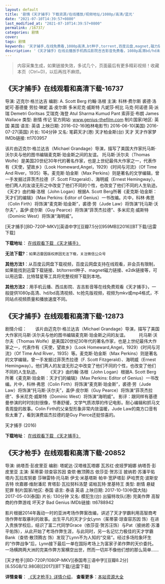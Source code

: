 ```yaml
---
layout: default
title: '剧情《天才捕手》下载资源/在线播放/视频地址/1080p/高清/蓝光'
date: "2021-07-10T14:39:57+0800"
last_modified_at: "2021-07-10T14:39:57+0800"
permalink: /16737/
categories: 剧情
cover:
tags: 剧情
keywords: '天才捕手,在线免费看,1080p高清,bt种子,torrent,百度云盘,magnet,磁力链,迅雷下载资源'
description: '《天才捕手》在线云播放手机西瓜影院吉吉影音免费看，1080p高清bd/hd未删减完整版和tc抢先枪版，mkv/mp4格式，附带bt/torrent种子、magnet/磁力链、百度云盘、网盘资源迅雷下载链接'
---
```


>内容采集生成，如果链接失效，多试几个，页面最后有更多精彩视频！收藏本页（Ctrl+D)，以后再找不麻烦。


## 《天才捕手》在线观看和高清下载-16737

导演: 迈克尔·格兰达吉 编剧: A. Scott Berg 约翰·洛根 主演: 科林·费尔斯 裘德·洛 妮可·基德曼 劳拉·琳妮 盖·皮尔斯 多米尼克·威斯特 凡妮莎·柯比 马克·阿诺德 简·派瑞 Demetri Goritsas 艾瑞克·海登 Atul Sharma Kumud Pant 索菲亚·布朗 James Wallace 类型: 剧情 传记 官方网站: www.genius-thefilm.com 制片国家/地区: 英国 美国 语言: 英语 上映日期: 2016-02-16(柏林电影节) 2016-06-10(美国) 2016-07-27(英国) 片长: 104分钟 又名: 笔羁天才(港) 天才柏金斯(台) 天才 天才作家梦 IMDb链接: tt1703957

该片由迈克尔·格兰达吉（Michael Grandage）导演，描写了美国大作家托马斯·沃尔夫与他的图书编辑麦克斯·珀金斯之间的友谊。 托马斯·沃尔夫（Thomas Wolfe）是美国20世纪30年代的著名作家，也是上世纪最伟大作家之一，代表作有《天使，望故乡》（Look Homeward,Angel，1929）《时间与河流》（Of Time And River，1935）等。麦克斯·珀金斯（Max Perkins）则是著名的文学编辑，曾一手发掘过菲茨杰拉德（F. Scott Fitzgerald）、海明威（Ernest Hemingway）。他们两人的友谊无形之中改变了他们不同的个性，也改变了他们不同的人生轨迹。 《天才》由约翰·洛根（John Logan）根据A. Scott Berg所著《麦克斯·珀金斯：天才们的编辑》（Max Perkins: Editor of Genius）一书改编。片中，科林·弗思（Colin Firth）将饰演“麦克斯·珀金斯”，裘德·劳（Jude Law）将饰演“托马斯·沃尔夫”，盖伊·皮尔斯（Guy Pearce）将饰演“菲茨杰拉德”、多米尼克·威斯特（Dominic West）将饰演“海明威”。


[天才捕手][BD-720P-MKV][英语中字][豆瓣7.5分][959MB][2016][BT下载/迅雷下载]

**下载地址**： [在线观看下载 《天才捕手》](https://www.btdx8.com/torrent/genius_2016.html) 


**无法下载?**：`如果迅雷因版权原因无法下载，关注微信公众号 `

**其他方法1**：从百度云网盘下载视频，百度云网盘支持在线观看，非会员有限制，如果能找到迅雷下载链接、bt/torrent种子、magnet磁力链接、e2dk链接等，可以用迅雷、比特彗星等工具将完整视频下载到本地。

**其他方法2**：用手机云播、西瓜影院、吉吉影音等在线免费观看《天才捕手》，一般提供1080p高清、hd/bd高清视频、tc抢先版视频，视频为mkv或mp4格式，不同站点视频质量和播放速度不同。


## 《天才捕手》在线观看和高清下载-12873

剧情介绍：　　该片由迈克尔·格兰达吉（Michael Grandage）导演，描写了美国大作家托马斯·沃尔夫与他的图书编辑麦克斯·珀金斯之间的友谊。  　　托马斯·沃尔夫（Thomas Wolfe）是美国20世纪30年代的著名作家，也是上世纪最伟大作家之一，代表作有《天使，望故乡》（Look Homeward,Angel，1929）《时间与河流》（Of Time And River，1935）等。麦克斯·珀金斯（Max Perkins）则是著名的文学编辑，曾一手发掘过菲茨杰拉德（F. Scott Fitzgerald）、海明威（Ernest Hemingway）。他们两人的友谊无形之中改变了他们不同的个性，也改变了他们不同的人生轨迹。  　　《天才》由约翰·洛根（John Logan）根据A. Scott Berg所著《麦克斯·珀金斯：天才们的编辑》（Max Perkins: Editor of Genius）一书改编。片中，科林·弗思（Colin Firth）将饰演“麦克斯·珀金斯”，裘德·劳（Jude Law）将饰演“托马斯·沃尔夫”，盖伊·皮尔斯（Guy Pearce）将饰演“菲茨杰拉德”、多米尼克·威斯特（Dominic West）将饰演“海明威”。 影评：跟同样有基德曼参演的时时刻刻很像，节奏舒缓，文学气质浓厚的传记电影。耐心编辑和抓马文青周旋的故事。Colin Firth的父亲型形象非常内敛温暖，Jude Law的南方口音有些太重了，看到演费兹杰拉德的是Guy Pierce还挺惊喜的。


天才捕手 (2016)

**下载地址**： [在线观看下载 《天才捕手》](https://www.btbtdy.me/btdy/dy6406.html) 


## 《天才枪手》在线观看和高清下载-20852

导演: 纳塔吾·彭皮里亚 编剧: 塔妮达·汉塔维瓦塔娜 瓦苏红·皮娅罗姆娜 纳塔吾·彭皮里亚 主演: 茱蒂蒙·琼查容苏因 查侬·散顶腾古 依莎亚·贺苏汪 披纳若·苏潘平佑 塔内·瓦拉库努娄 莎琳雷特·托马斯 伊戈·米基塔斯 帕辛·宽萨塔彭 萨哈贾克·波斯安吉特 坎嘉娜·维耐潘尼 育塔彭·瓦拉努科洛楚 诺帕瓦特·里基特王 类型: 剧情 悬疑 犯罪 制片国家/地区: 泰国 语言: 泰语 英语 上映日期: 2017-10-13(中国大陆) 2017-05-03(泰国) 片长: 130分钟 又名: 模犯生(台) 出猫特攻队(港) 完美作弊 高智商的作弊游戏 坏天才 Bad Genius IMDb链接: tt6788942

影片根据2014年轰动一时的亚洲考场作弊案改编，讲述了天才学霸利用高智商考场作弊牟取暴利的故事。出生平凡的天才少女Lynn（茱蒂蒙·琼查容苏因 饰）在进入贵族学校后，结识了富二代同学Grace（依莎亚·贺苏汪饰）与Pat（披纳若·苏潘平佑饰），从此开始了考场作弊生涯，与此同时，另一名记忆力极佳的天才学霸Bank（查侬·散顶腾古 饰）发现了Lynn不为人知的“交易”。经过多场险象环生的“作弊战争”后，Lynn接下最后一单在国际考场上为富家子弟作弊的天价委托。一场横跨两大洲的完美作弊方案横空出世，然而一切并不像他们想的那么简单……


[天才枪手][BD-720P/1080P-MKV][泰国粤三语中字][豆瓣8.2分][6.55GB/12.98GB][2017][BT下载/迅雷下载]

**详情查看**： [《天才枪手》详情介绍](/movie/20852/)， **查看更多**：[本站资源大全](/movie/t/all/)

